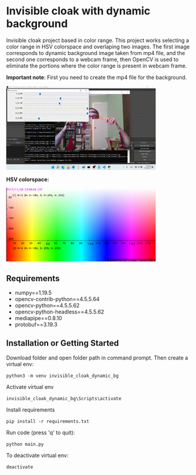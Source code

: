 # Invisible cloak with dynamic background

Invisible cloak project based in color range.
This project works selecting a color range in HSV colorspace and overlaping two images. The first image corresponds to dynamic background image taken from mp4 file, and the second one corresponds to a webcam frame, then OpenCV is used to eliminate the portions where the color range is present in webcam frame.

**Important note**: First you need to create the mp4 file for the background.


<img src="invisible_cloak_dynamic_bg.gif" alt="invisible cloak">

**HSV colorspace:**

<img src="hsv_colorspace.png" alt="HSV colorspace" width="400">


## Requirements

+ numpy==1.19.5
+ opencv-contrib-python==4.5.5.64
+ opencv-python==4.5.5.62
+ opencv-python-headless==4.5.5.62
+ mediapipe==0.8.10
+ protobuf==3.19.3

## Installation or Getting Started

Download folder and open folder path in command prompt. Then create a virtual env:

    python3 -m venv invisible_cloak_dynamic_bg

Activate virtual env

    invisible_cloak_dynamic_bg\Scripts\activate

Install requirements

    pip install -r requirements.txt

Run code (press 'q' to quit):

    python main.py

To deactivate virtual env:

    deactivate

